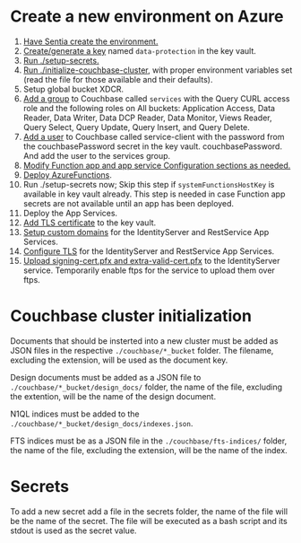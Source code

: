 # Create a new environment on Azure

1. [Have Sentia create the environment.](docs/create-environment.md)
2. [Create/generate a key](docs/keyvault-key-generation.md) named `data-protection` in the key vault.
3. [Run ./setup-secrets.](docs/setup-secrets.md)
4. [Run ./initialize-couchbase-cluster](docs/initialize-couchbase-cluster.md), with proper environment variables set (read the file for
   those available and their defaults).
5. Setup global bucket XDCR.
6. [Add a group](docs/couchbase-users-and-roles.md) to Couchbase called `services` with the
   Query CURL access role and the following
   roles on All buckets: Application Access, Data Reader, Data Writer, Data DCP Reader,
   Data Monitor, Views Reader, Query Select, Query Update, Query Insert, and Query Delete.
7. [Add a user](docs/couchbase-users-and-roles.md) to Couchbase called service-client with the
   password from the couchbasePassword secret in the key vault.
   couchbasePassword. And add the user to the services group.
8. [Modify Function app and app service Configuration sections as needed.](docs/app-service-configuration.md)
9. [Deploy AzureFunctions](docs/deploy-services.md).
10. Run ./setup-secrets now; Skip this step if `systemFunctionsHostKey` is available in key vault already. This step is needed in case Function app secrets are not available until an app has been deployed.
11. Deploy the App Services.
12. [Add TLS certificate](docs/add-tls-certificate.md) to the key vault.
13. [Setup custom domains](docs/setup-custom-domains.md) for the IdentityServer and RestService App Services.
14. [Configure TLS](docs/configure-tls.md) for the IdentityServer and RestService App Services.
15. [Upload signing-cert.pfx and extra-valid-cert.pfx](docs/upload-identityserver-certificates.md) to the IdentityServer service. Temporarily enable ftps for the service to upload them over ftps.

# Couchbase cluster initialization

Documents that should be insterted into a new cluster must be added as JSON files in the
respective `./couchbase/*_bucket` folder. The filename, excluding the extension, will be used
as the document key.

Design documents must be added as a JSON file to `./couchbase/*_bucket/design_docs/` folder,
the name of the file, excluding the extention, will be the name of the design document.

N1QL indices must be added to the `./couchbase/*_bucket/design_docs/indexes.json`.

FTS indices must be as a JSON file in the `./couchbase/fts-indices/` folder, the name of the
file, excluding the extension, will be the name of the index.

# Secrets

To add a new secret add a file in the secrets folder, the name of the file will be the name of
the secret. The file will be executed as a bash script and its stdout is used as the secret
value.
